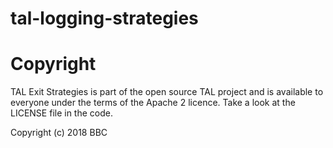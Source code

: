 # tal-logging-strategies

# Copyright

TAL Exit Strategies is part of the open source TAL project and is available to everyone under the terms of the Apache 2 licence. Take a look at the LICENSE file in the code.

Copyright (c) 2018 BBC
